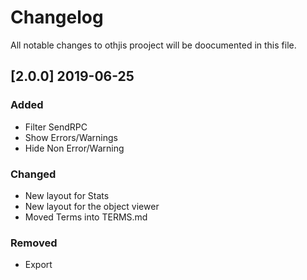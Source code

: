# Changelog

All notable changes to othjis prooject will be doocumented in this file.

## [2.0.0] 2019-06-25
### Added
- Filter SendRPC
- Show Errors/Warnings
- Hide Non Error/Warning

### Changed
- New layout for Stats
- New layout for the object viewer
- Moved Terms into TERMS.md

### Removed
- Export